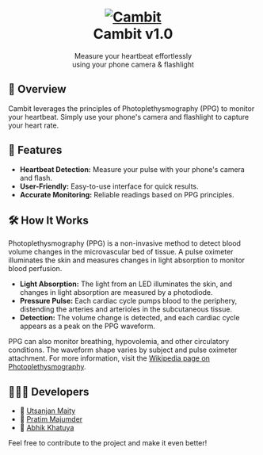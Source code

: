 <h1 align="center">
  <br>
  <a href="https://github.com/utsanjan/Cambit/">
    <img src="https://1.bp.blogspot.com/-y9j4bJlztT8/YD8zVA-jZlI/AAAAAAAAbZU/PD_xf9MWaEgHa8HcgimyStx47cmngwH1gCLcBGAsYHQ/w200-h200/imageonline-co-roundcorner.png" alt="Cambit">
  </a><br>
  Cambit v1.0
  <br>
</h1>

<p align="center">
  Measure your heartbeat effortlessly<br>using your phone camera & flashlight
</p>

## 📖 Overview
Cambit leverages the principles of Photoplethysmography (PPG) to monitor your heartbeat. Simply use your phone's camera and flashlight to capture your heart rate.

## 🌟 Features
- **Heartbeat Detection:** Measure your pulse with your phone's camera and flash.
- **User-Friendly:** Easy-to-use interface for quick results.
- **Accurate Monitoring:** Reliable readings based on PPG principles.

## 🛠️ How It Works
Photoplethysmography (PPG) is a non-invasive method to detect blood volume changes in the microvascular bed of tissue. A pulse oximeter illuminates the skin and measures changes in light absorption to monitor blood perfusion.

- **Light Absorption:** The light from an LED illuminates the skin, and changes in light absorption are measured by a photodiode.
- **Pressure Pulse:** Each cardiac cycle pumps blood to the periphery, distending the arteries and arterioles in the subcutaneous tissue.
- **Detection:** The volume change is detected, and each cardiac cycle appears as a peak on the PPG waveform.

PPG can also monitor breathing, hypovolemia, and other circulatory conditions. The waveform shape varies by subject and pulse oximeter attachment. For more information, visit the [Wikipedia page on Photoplethysmography](https://en.wikipedia.org/wiki/Photoplethysmogram).

## 🧑🏻‍💻 Developers
- 🔸 [Utsanjan Maity](https://github.com/utsanjan)
- 🔸 [Pratim Majumder](https://github.com/ExploiTR)
- 🔸 [Abhik Khatuya](https://github.com/ABHIK-KHATUYA)

Feel free to contribute to the project and make it even better!
